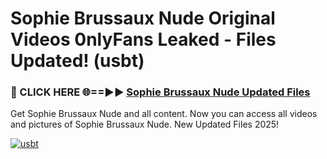 # Sophie Brussaux Nude Original Videos 0nlyFans Leaked - Files Updated! (usbt)

<h3>🔴 CLICK HERE 🌐==►► <a href="https://tinyurl.com/yc6ubb5a" rel="nofollow">Sophie Brussaux Nude Updated Files</a></h3>

Get Sophie Brussaux Nude and all content. Now you can access all videos and pictures of Sophie Brussaux Nude. New Updated Files 2025!

[![usbt](https://i.imgur.com/7eu0CRL.gif)](https://tinyurl.com/yc6ubb5a)
